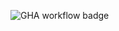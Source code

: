 ![GHA workflow badge](https://github.com/lassilaitinen/bunnybook/actions/workflows/main.yml/badge.svg)